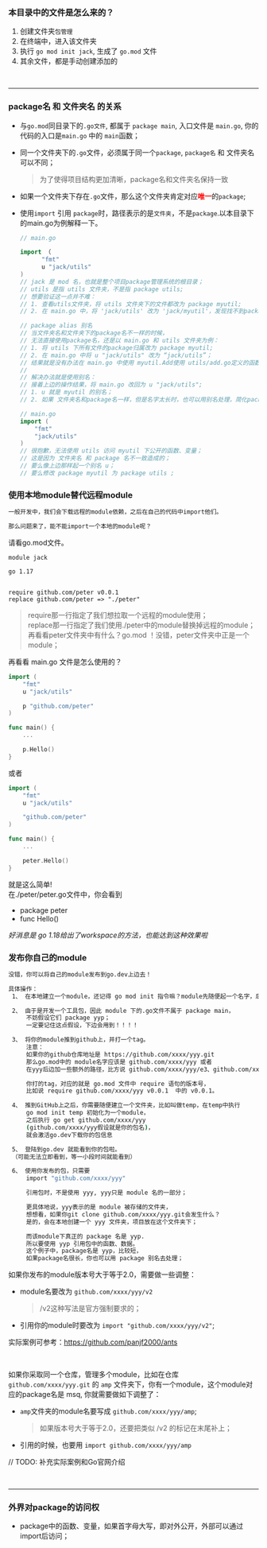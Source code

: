### 本目录中的文件是怎么来的？
1. 创建文件夹`包管理`
2. 在终端中，进入该文件夹
3. 执行 `go mod init jack`, 生成了 `go.mod` 文件
4. 其余文件，都是手动创建添加的
   
<br>

---

### package名 和 文件夹名 的关系

* 与`go.mod`同目录下的`.go文件`, 都属于 `package main`, 入口文件是 `main.go`, 你的代码的入口是`main.go` 中的 `main`函数；
  
* 同一个文件夹下的`.go`文件，必须属于同一个`package`, `package名` 和 文件夹名可以不同；
  > 为了使得项目结构更加清晰，package名和文件夹名保持一致

* 如果一个文件夹下存在`.go`文件，那么这个文件夹肯定对应<span style="color: red">**唯一**</span>的`package`;

* 使用`import` 引用 `package`时，路径表示的是`文件夹`，不是`package`.以本目录下的main.go为例解释一下。
  ```go
  // main.go

  import （
        "fmt"
        u "jack/utils"
  )
  // jack 是 mod 名，也就是整个项目package管理系统的根目录；
  // utils 是指 utils 文件夹，不是指 package utils;
  // 想要验证这一点并不难：
  // 1. 查看utils文件夹，将 utils 文件夹下的文件都改为 package myutil;
  // 2. 在 main.go 中，将 'jack/utils' 改为 'jack/myutil'，发现找不到package；
  
  // package alias 别名
  // 当文件夹名和文件夹下的package名不一样的时候，
  // 无法直接使用package名，还是以 main.go 和 utils 文件夹为例：
  // 1. 将 utils 下所有文件的package归属改为 package myutil;
  // 2. 在 main.go 中将 u "jack/utils" 改为 “jack/utils”；
  // 结果就是没有办法在 main.go 中使用 myutil.Add使用 utils/add.go定义的函数；
  //
  // 解决办法就是使用别名：
  // 接着上边的操作结果，将 main.go 改回为 u "jack/utils";
  // 1. u 就是 myutil 的别名；
  // 2. 如果 文件夹名和package名一样，但是名字太长时，也可以用别名处理，简化package的引用；
  ```
  ```go
  // main.go
  import (
      "fmt"
      "jack/utils"
  )
  // 很抱歉，无法使用 utils 访问 myutil 下公开的函数、变量；
  // 这是因为 文件夹名 和 package 名不一致造成的；
  // 要么像上边那样起一个别名 u；
  // 要么修改 package myutil 为 package utils ;
  ```


### 使用本地module替代远程module  
  ```bash
  一般开发中，我们会下载远程的module依赖，之后在自己的代码中import他们。

  那么问题来了，能不能import一个本地的module呢？
  ```
  请看go.mod文件。
  ```
  module jack

  go 1.17


  require github.com/peter v0.0.1
  replace github.com/peter => "./peter"
  ```
  > require那一行指定了我们想拉取一个远程的module使用；  
  > replace那一行指定了我们使用./peter中的module替换掉远程的module；  
  > 再看看peter文件夹中有什么？go.mod ！没错，peter文件夹中正是一个module；

  再看看 main.go 文件是怎么使用的？
  ```go
  import (
	  "fmt"
	  u "jack/utils"

	  p "github.com/peter"
  )

  func main() {
      ...

	  p.Hello()
  }
  ```
  或者
  ```go
  import (
	  "fmt"
	  u "jack/utils"

	  "github.com/peter"
  )

  func main() {
      ...

	  peter.Hello()
  }
  ```

  就是这么简单!  
  在./peter/peter.go文件中，你会看到
  * package peter
  * func Hello()
  
  *好消息是 go 1.18给出了workspace的方法，也能达到这种效果啦*

### 发布你自己的module  
  ```bash
  没错，你可以将自己的module发布到go.dev上边去！

  具体操作：
   1、 在本地建立一个module，还记得 go mod init 指令嘛？module先随便起一个名字，后边会修正的。

   2、 由于是开发一个工具包，因此 module 下的.go文件不属于 package main，
       不妨假设它们 package yyp；
       一定要记住这点假设，下边会用到！！！！

   3、 将你的module推到github上，并打一个tag。
       注意： 
       如果你的github仓库地址是 https://github.com/xxxx/yyy.git 
       那么go.mod中的 module名字应该是 github.com/xxxx/yyy 或者 
       在yyy后边加一些额外的路径，比方说 github.com/xxxx/yyy/e3、github.com/xxxx/yyy/v4之类的, e3可能表示子文件夹名e3，v4则可能是指分支名。

       你打的tag，对应的就是 go.mod 文件中 require 语句的版本号，
       比如说 require github.com/xxxx/yyy v0.0.1  中的 v0.0.1。

   4、 推到GitHub上之后，你需要随便建立一个文件夹，比如叫做temp，在temp中执行
       go mod init temp 初始化为一个module， 
       之后执行 go get github.com/xxxx/yyy 
       (github.com/xxxx/yyy假设就是你的包名)，
       就会激活go.dev下载你的包信息

   5、 登陆到go.dev 就能看到你的包啦。
   （可能无法立即看到，等一小段时间就能看到）

   6、 使用你发布的包，只需要
       import "github.com/xxxx/yyy"

       引用包时，不是使用 yyy, yyy只是 module 名的一部分；

       更具体地说，yyy表示的是 module 被存储的文件夹，
       想想看，如果你git clone github.com/xxxx/yyy.git会发生什么？
       是的，会在本地创建一个 yyy 文件夹，项目放在这个文件夹下；

       而该module下真正的 package 名是 yyp.
       所以要使用 yyp 引用包中的函数、数据。
       这个例子中，package名是 yyp，比较短，
       如果package名很长，你也可以用 package 别名去处理；
  ```
  如果你发布的module版本号大于等于2.0，需要做一些调整：
  * module名要改为 `github.com/xxxx/yyy/v2`
    > /v2这种写法是官方强制要求的；
  * 引用你的module时要改为 `import "github.com/xxxx/yyy/v2"`;
  
  实际案例可参考：https://github.com/panjf2000/ants
  
  <br>

  如果你采取同一个仓库，管理多个module，比如在仓库 `github.com/xxxx/yyy.git` 的 `amp` 文件夹下，你有一个module，这个module对应的package名是 msq, 你就需要做如下调整了：
  * `amp`文件夹的module名要写成 `github.com/xxxx/yyy/amp`;
    > 如果版本号大于等于2.0，还要把类似 /v2 的标记在末尾补上；
  * 引用的时候，也要用 `import github.com/xxxx/yyy/amp`

  // TODO: 补充实际案例和Go官网介绍

<br>

---

### 外界对package的访问权
* package中的函数、变量，如果首字母大写，即对外公开，外部可以通过import后访问；